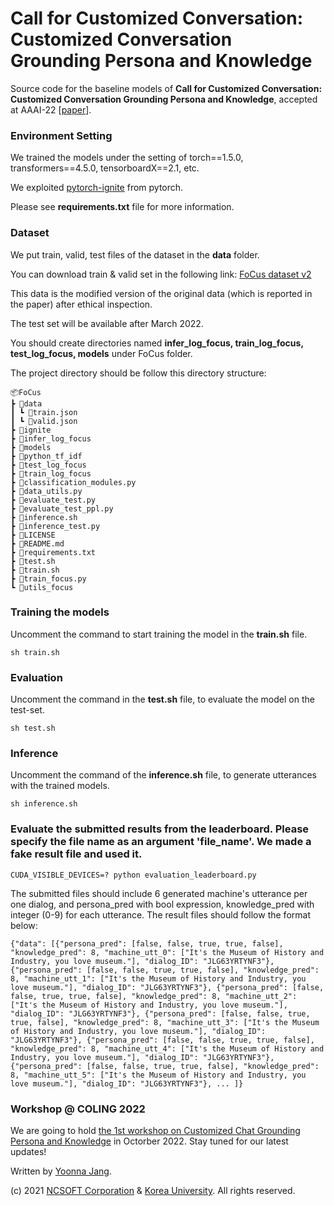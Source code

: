 # Call for Customized Conversation: Customized Conversation Grounding Persona and Knowledge

Source code for the baseline models of **Call for Customized Conversation: Customized Conversation Grounding Persona and Knowledge**, accepted at AAAI-22 [[paper](https://arxiv.org/abs/2112.08619)].



### Environment Setting
We trained the models under the setting of torch==1.5.0, transformers==4.5.0, tensorboardX==2.1, etc.

We exploited [pytorch-ignite](https://github.com/pytorch/ignite) from pytorch.

Please see **requirements.txt** file for more information.


### Dataset
We put train, valid, test files of the dataset in the **data** folder.

You can download train & valid set in the following link:
[FoCus dataset v2](https://drive.google.com/file/d/1bHqYj-tWgd0i1Wnst-bJ30lYrmRwTPd-/view?usp=sharing)

This data is the modified version of the original data (which is reported in the paper) after ethical inspection.

The test set will be available after March 2022.

You should create directories named **infer_log_focus, train_log_focus, test_log_focus, models** under FoCus folder.

The project directory should be follow this directory structure:

    📦FoCus
    ┣ 📂data
    ┃ ┗ 📜train.json
    ┃ ┗ 📜valid.json
    ┣ 📂ignite
    ┣ 📂infer_log_focus
    ┣ 📂models
    ┣ 📂python_tf_idf
    ┣ 📂test_log_focus
    ┣ 📂train_log_focus
    ┣ 📜classification_modules.py
    ┣ 📜data_utils.py
    ┣ 📜evaluate_test.py
    ┣ 📜evaluate_test_ppl.py
    ┣ 📜inference.sh
    ┣ 📜inference_test.py
    ┣ 📜LICENSE
    ┣ 📜README.md
    ┣ 📜requirements.txt
    ┣ 📜test.sh
    ┣ 📜train.sh
    ┣ 📜train_focus.py
    ┗ 📜utils_focus


### Training the models
Uncomment the command to start training the model in the **train.sh** file.

    sh train.sh 


### Evaluation
Uncomment the command in the **test.sh** file, to evaluate the model on the test-set.

    sh test.sh


### Inference
Uncomment the command of the **inference.sh** file, to generate utterances with the trained models.

    sh inference.sh


### Evaluate the submitted results from the leaderboard. Please specify the file name as an argument 'file_name'. We made a fake result file and used it.
    CUDA_VISIBLE_DEVICES=? python evaluation_leaderboard.py

The submitted files should include 6 generated machine's utterance per one dialog, and persona_pred with bool expression, knowledge_pred with integer (0-9) for each utterance.
The result files should follow the format below:

    {"data": [{"persona_pred": [false, false, true, true, false], "knowledge_pred": 8, "machine_utt_0": ["It's the Museum of History and Industry, you love museum."], "dialog_ID": "JLG63YRTYNF3"}, {"persona_pred": [false, false, true, true, false], "knowledge_pred": 8, "machine_utt_1": ["It's the Museum of History and Industry, you love museum."], "dialog_ID": "JLG63YRTYNF3"}, {"persona_pred": [false, false, true, true, false], "knowledge_pred": 8, "machine_utt_2": ["It's the Museum of History and Industry, you love museum."], "dialog_ID": "JLG63YRTYNF3"}, {"persona_pred": [false, false, true, true, false], "knowledge_pred": 8, "machine_utt_3": ["It's the Museum of History and Industry, you love museum."], "dialog_ID": "JLG63YRTYNF3"}, {"persona_pred": [false, false, true, true, false], "knowledge_pred": 8, "machine_utt_4": ["It's the Museum of History and Industry, you love museum."], "dialog_ID": "JLG63YRTYNF3"}, {"persona_pred": [false, false, true, true, false], "knowledge_pred": 8, "machine_utt_5": ["It's the Museum of History and Industry, you love museum."], "dialog_ID": "JLG63YRTYNF3"}, ... ]}

### Workshop @ COLING 2022
We are going to hold [the 1st workshop on Customized Chat Grounding Persona and Knowledge](https://sites.google.com/view/persona-knowledge-workshop) in Octorber 2022.
Stay tuned for our latest updates!

Written by [Yoonna Jang](https://github.com/YOONNAJANG).


(c) 2021 [NCSOFT Corporation](https://kr.ncsoft.com/en/index.do) & [Korea University](http://blp.korea.ac.kr/). All rights reserved.